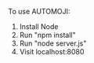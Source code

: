 To use AUTOMOJI:

1) Install Node
2) Run "npm install"
3) Run "node server.js"
4) Visit localhost:8080